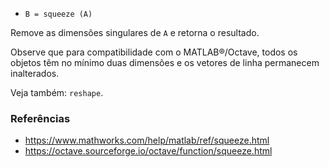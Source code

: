 - `B = squeeze (A)`

Remove as dimensões singulares de `A` e retorna o resultado.

Observe que para compatibilidade com o MATLAB&reg;/Octave, todos os objetos têm
no mínimo duas dimensões e os vetores de linha permanecem inalterados.

Veja também: `reshape`.

### Referências

- https://www.mathworks.com/help/matlab/ref/squeeze.html
- https://octave.sourceforge.io/octave/function/squeeze.html
